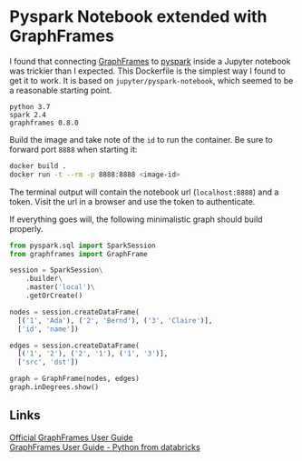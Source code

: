 # Pyspark Notebook extended with GraphFrames

I found that connecting [GraphFrames](https://github.com/graphframes/graphframes) to [pyspark](http://spark.apache.org/) inside a Jupyter notebook was trickier than I expected. This Dockerfile is the simplest way I found to get it to work. It is based on `jupyter/pyspark-notebook`, which seemed to be a reasonable starting point.

```
python 3.7
spark 2.4
graphframes 0.8.0
```

Build the image and take note of the `id` to run the container. Be sure to forward port `8888` when starting it:

```bash
docker build .
docker run -t --rm -p 8888:8888 <image-id>
```

The terminal output will contain the notebook url (`localhost:8888`) and a token. Visit the url in a browser and use the token to authenticate.

If everything goes will, the following minimalistic graph should build properly.

```python
from pyspark.sql import SparkSession
from graphframes import GraphFrame

session = SparkSession\
    .builder\
    .master('local')\
    .getOrCreate()

nodes = session.createDataFrame(
  [('1', 'Ada'), ('2', 'Bernd'), ('3', 'Claire')],
  ['id', 'name'])

edges = session.createDataFrame(
  [('1', '2'), ('2', '1'), ('1', '3')],
  ['src', 'dst'])

graph = GraphFrame(nodes, edges)
graph.inDegrees.show()
```
## Links
[Official GraphFrames User Guide](https://graphframes.github.io/graphframes/docs/_site/user-guide.html)  
[GraphFrames User Guide - Python from databricks](https://docs.databricks.com/spark/latest/graph-analysis/graphframes/user-guide-python.html)

